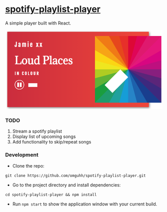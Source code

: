 
[spotify-playlist-player](https://omguhh.github.io/spotify-playlist-player/)
=========

A simple player built with React.

![spotify-playlist-player](assets/screenshot.png)

### TODO

1) Stream a spotify playlist
2) Display list of upcoming songs
3) Add functionality to skip/repeat songs

### Development

- Clone the repo:
```
git clone https://github.com/omguhh/spotify-playlist-player.git
```

- Go to the project directory and install dependencies: 
```
cd spotify-playlist-player && npm install
```

- Run `npm start` to show the application window with your current build.